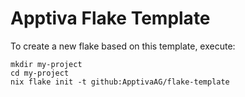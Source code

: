# Apptiva Flake Template

To create a new flake based on this template, execute:

```
mkdir my-project
cd my-project
nix flake init -t github:ApptivaAG/flake-template
```
